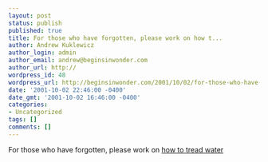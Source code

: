 ```yaml
---
layout: post
status: publish
published: true
title: For those who have forgotten, please work on how t...
author: Andrew Kuklewicz
author_login: admin
author_email: andrew@beginsinwonder.com
author_url: http://
wordpress_id: 48
wordpress_url: http://beginsinwonder.com/2001/10/02/for-those-who-have-forgotten-please-work-on-how-t/
date: '2001-10-02 22:46:00 -0400'
date_gmt: '2001-10-02 16:46:00 -0400'
categories:
- Uncategorized
tags: []
comments: []
---
```

<p>For those who have forgotten, please work on <a href="http://www.filling.com/tread/index.html">how to tread water</a></p>
